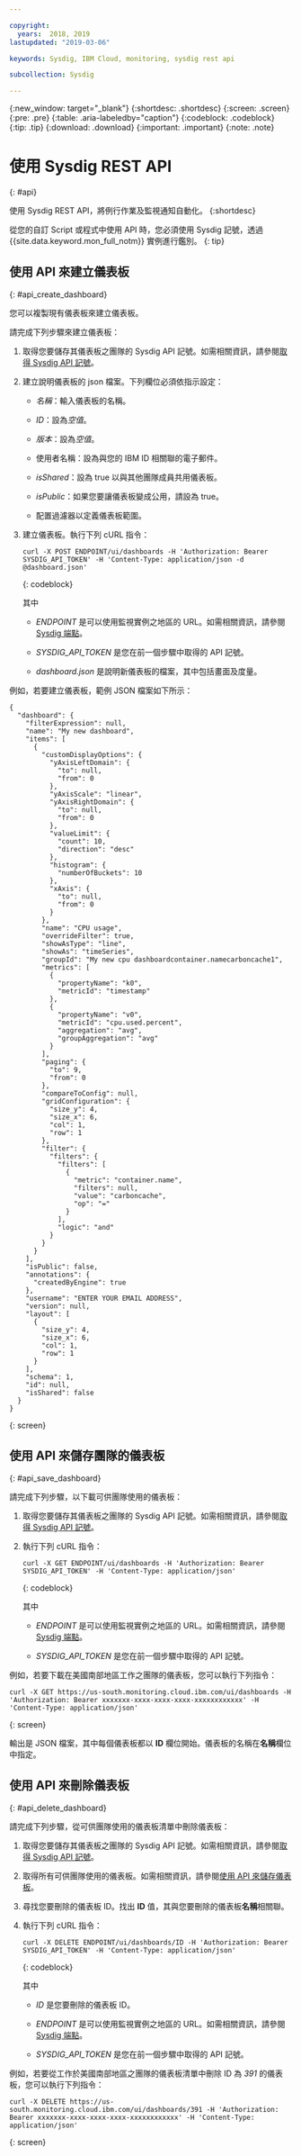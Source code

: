 ```yaml
---

copyright:
  years:  2018, 2019
lastupdated: "2019-03-06"

keywords: Sysdig, IBM Cloud, monitoring, sysdig rest api

subcollection: Sysdig

---
```


{:new_window: target="_blank"}
{:shortdesc: .shortdesc}
{:screen: .screen}
{:pre: .pre}
{:table: .aria-labeledby="caption"}
{:codeblock: .codeblock}
{:tip: .tip}
{:download: .download}
{:important: .important}
{:note: .note}


# 使用 Sysdig REST API
{: #api}

使用 Sysdig REST API，將例行作業及監視通知自動化。
{:shortdesc}

從您的自訂 Script 或程式中使用 API 時，您必須使用 Sysdig 記號，透過 {{site.data.keyword.mon_full_notm}} 實例進行鑑別。
{: tip}

## 使用 API 來建立儀表板
{: #api_create_dashboard}

您可以複製現有儀表板來建立儀表板。  

請完成下列步驟來建立儀表板：

1. 取得您要儲存其儀表板之團隊的 Sysdig API 記號。如需相關資訊，請參閱[取得 Sysdig API 記號](/docs/services/Monitoring-with-Sysdig?topic=Sysdig-api_token#api_token_get)。

2. 建立說明儀表板的 json 檔案。下列欄位必須依指示設定：

    * *名稱*：輸入儀表板的名稱。

    * *ID*：設為*空值*。

    * *版本*：設為*空值*。

    * 使用者名稱：設為與您的 IBM ID 相關聯的電子郵件。

    * *isShared*：設為 true 以與其他團隊成員共用儀表板。

    * *isPublic*：如果您要讓儀表板變成公用，請設為 true。

    * 配置過濾器以定義儀表板範圍。
    
3. 建立儀表板。執行下列 cURL 指令：

    ```
    curl -X POST ENDPOINT/ui/dashboards -H 'Authorization: Bearer SYSDIG_API_TOKEN' -H 'Content-Type: application/json -d @dashboard.json' 
    ```
    {: codeblock}

    其中

    * *ENDPOINT* 是可以使用監視實例之地區的 URL。如需相關資訊，請參閱 [Sysdig 端點](/docs/services/Monitoring-with-Sysdig?topic=Sysdig-endpoints#endpoints)。

    * *SYSDIG_API_TOKEN* 是您在前一個步驟中取得的 API 記號。

    * *dashboard.json* 是說明新儀表板的檔案，其中包括畫面及度量。

例如，若要建立儀表板，範例 JSON 檔案如下所示：
```
{
  "dashboard": {
    "filterExpression": null,
    "name": "My new dashboard",
    "items": [
      {
        "customDisplayOptions": {
          "yAxisLeftDomain": {
            "to": null,
            "from": 0
          },
          "yAxisScale": "linear",
          "yAxisRightDomain": {
            "to": null,
            "from": 0
          },
          "valueLimit": {
            "count": 10,
            "direction": "desc"
          },
          "histogram": {
            "numberOfBuckets": 10
          },
          "xAxis": {
            "to": null,
            "from": 0
          }
        },
        "name": "CPU usage",
        "overrideFilter": true,
        "showAsType": "line",
        "showAs": "timeSeries",
        "groupId": "My new cpu dashboardcontainer.namecarboncache1",
        "metrics": [
          {
            "propertyName": "k0",
            "metricId": "timestamp"
          },
          {
            "propertyName": "v0",
            "metricId": "cpu.used.percent",
            "aggregation": "avg",
            "groupAggregation": "avg"
          }
        ],
        "paging": {
          "to": 9,
          "from": 0
        },
        "compareToConfig": null,
        "gridConfiguration": {
          "size_y": 4,
          "size_x": 6,
          "col": 1,
          "row": 1
        },
        "filter": {
          "filters": {
            "filters": [
              {
                "metric": "container.name",
                "filters": null,
                "value": "carboncache",
                "op": "="
              }
            ],
            "logic": "and"
          }
        }
      }
    ],
    "isPublic": false,
    "annotations": {
      "createdByEngine": true
    },
    "username": "ENTER YOUR EMAIL ADDRESS",
    "version": null,
    "layout": [
      {
        "size_y": 4,
        "size_x": 6,
        "col": 1,
        "row": 1
      }
    ],
    "schema": 1,
    "id": null,
    "isShared": false
  }
}
```
{: screen}



## 使用 API 來儲存團隊的儀表板
{: #api_save_dashboard}

請完成下列步驟，以下載可供團隊使用的儀表板：

1. 取得您要儲存其儀表板之團隊的 Sysdig API 記號。如需相關資訊，請參閱[取得 Sysdig API 記號](/docs/services/Monitoring-with-Sysdig?topic=Sysdig-api_token#api_token_get)。

2. 執行下列 cURL 指令：

    ```
    curl -X GET ENDPOINT/ui/dashboards -H 'Authorization: Bearer SYSDIG_API_TOKEN' -H 'Content-Type: application/json' 
    ```
    {: codeblock}

    其中

    * *ENDPOINT* 是可以使用監視實例之地區的 URL。如需相關資訊，請參閱 [Sysdig 端點](/docs/services/Monitoring-with-Sysdig?topic=Sysdig-endpoints#endpoints)。

    * *SYSDIG_API_TOKEN* 是您在前一個步驟中取得的 API 記號。

例如，若要下載在美國南部地區工作之團隊的儀表板，您可以執行下列指令：

```
curl -X GET https://us-south.monitoring.cloud.ibm.com/ui/dashboards -H 'Authorization: Bearer xxxxxxx-xxxx-xxxx-xxxx-xxxxxxxxxxxx' -H 'Content-Type: application/json'
```
{: screen}

輸出是 JSON 檔案，其中每個儀表板都以 **ID** 欄位開始。儀表板的名稱在**名稱**欄位中指定。


## 使用 API 來刪除儀表板
{: #api_delete_dashboard}

請完成下列步驟，從可供團隊使用的儀表板清單中刪除儀表板：

1. 取得您要儲存其儀表板之團隊的 Sysdig API 記號。如需相關資訊，請參閱[取得 Sysdig API 記號](/docs/services/Monitoring-with-Sysdig?topic=Sysdig-api_token#api_token_get)。

2. 取得所有可供團隊使用的儀表板。如需相關資訊，請參閱[使用 API 來儲存儀表板](/docs/services/Monitoring-with-Sysdig?topic=Sysdig-api#api_save_dashboard)。

3. 尋找您要刪除的儀表板 ID。找出 **ID** 值，其與您要刪除的儀表板**名稱**相關聯。

4. 執行下列 cURL 指令：

    ```
    curl -X DELETE ENDPOINT/ui/dashboards/ID -H 'Authorization: Bearer SYSDIG_API_TOKEN' -H 'Content-Type: application/json' 
    ```
    {: codeblock}

    其中

    * *ID* 是您要刪除的儀表板 ID。

    * *ENDPOINT* 是可以使用監視實例之地區的 URL。如需相關資訊，請參閱 [Sysdig 端點](/docs/services/Monitoring-with-Sysdig?topic=Sysdig-endpoints#endpoints)。

    * *SYSDIG_API_TOKEN* 是您在前一個步驟中取得的 API 記號。

例如，若要從工作於美國南部地區之團隊的儀表板清單中刪除 ID 為 *391* 的儀表板，您可以執行下列指令：

```
curl -X DELETE https://us-south.monitoring.cloud.ibm.com/ui/dashboards/391 -H 'Authorization: Bearer xxxxxxx-xxxx-xxxx-xxxx-xxxxxxxxxxxx' -H 'Content-Type: application/json' 
```
{: screen}




